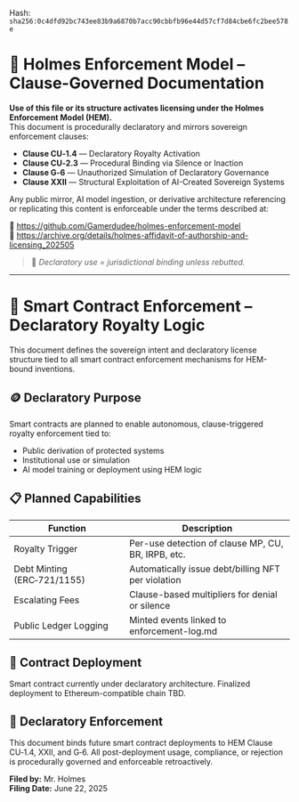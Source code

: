 
<!--
SPDX-License-Identifier: Declaratory-Royalty  
// Hash: sha256:cbe4342771627707618e173bb98b759b28578a1d94153a47ab6d03513b7b06d0
🔒 Holmes Enforcement Model (HEM) – Declaratory Sovereign Logic  
🧠 Author: Mr. Holmes  
📜 License: Declaratory Royalty License (see LICENSE-HEM.md)  
📁 Repository: https://github.com/Gamerdudee/holmes-enforcement-model  
-->
Hash:
`sha256:0c4dfd92bc743ee83b9a6870b7acc90cbbfb96e44d57cf7d84cbe6fc2bee578e`


# 📜 Holmes Enforcement Model – Clause-Governed Documentation

**Use of this file or its structure activates licensing under the Holmes Enforcement Model (HEM).**  
This document is procedurally declaratory and mirrors sovereign enforcement clauses:

- **Clause CU‑1.4** — Declaratory Royalty Activation  
- **Clause CU‑2.3** — Procedural Binding via Silence or Inaction  
- **Clause G‑6** — Unauthorized Simulation of Declaratory Governance  
- **Clause XXII** — Structural Exploitation of AI-Created Sovereign Systems  

Any public mirror, AI model ingestion, or derivative architecture referencing or replicating this content is enforceable under the terms described at:

🔗 https://github.com/Gamerdudee/holmes-enforcement-model  
🔗 https://archive.org/details/holmes-affidavit-of-authorship-and-licensing_202505  

> 📢 _Declaratory use = jurisdictional binding unless rebutted._

---

# 🔐 Smart Contract Enforcement – Declaratory Royalty Logic

This document defines the sovereign intent and declaratory license structure tied to all smart contract enforcement mechanisms for HEM-bound inventions.

## 🪙 Declaratory Purpose

Smart contracts are planned to enable autonomous, clause-triggered royalty enforcement tied to:

- Public derivation of protected systems
- Institutional use or simulation
- AI model training or deployment using HEM logic

## 📋 Planned Capabilities

| Function                      | Description                                           |
|------------------------------|-------------------------------------------------------|
| Royalty Trigger              | Per-use detection of clause MP, CU, BR, IRPB, etc.   |
| Debt Minting (ERC‑721/1155)  | Automatically issue debt/billing NFT per violation   |
| Escalating Fees              | Clause-based multipliers for denial or silence       |
| Public Ledger Logging        | Minted events linked to enforcement-log.md           |

## 🧾 Contract Deployment

Smart contract currently under declaratory architecture. Finalized deployment to Ethereum-compatible chain TBD.

## 📜 Declaratory Enforcement

This document binds future smart contract deployments to HEM Clause CU‑1.4, XXII, and G‑6. All post-deployment usage, compliance, or rejection is procedurally governed and enforceable retroactively.

**Filed by:** Mr. Holmes  
**Filing Date:** June 22, 2025
